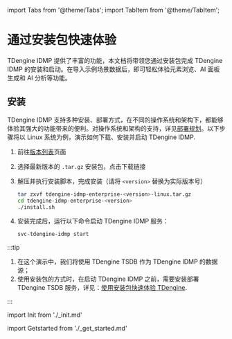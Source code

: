 import Tabs from '@theme/Tabs';
import TabItem from '@theme/TabItem';

# 通过安装包快速体验

TDengine IDMP 提供了丰富的功能，本文档将带领您通过安装包完成 TDengine IDMP 的安装和启动。在导入示例场景数据后，即可轻松体验元素浏览、AI 面板生成和 AI 分析等功能。

## 安装

TDengine IDMP 支持多种安装、部署方式，在不同的操作系统和架构下，都能够体验其强大的功能带来的便利。对操作系统和架构的支持，详见[部署规划](../operation/planning)。以下步骤将以 Linux 系统为例，演示如何下载、安装并启动 TDengine IDMP.

1. 前往[版本列表](../release-history/version)页面
2. 选择最新版本的 `.tar.gz` 安装包，点击下载链接
3. 解压并执行安装脚本，完成安装（请将 `<version>` 替换为实际版本号）

   ```bash
   tar zxvf tdengine-idmp-enterprise-<version>-linux.tar.gz 
   cd tdengine-idmp-enterprise-<version>
   ./install.sh
   ```

4. 安装完成后，运行以下命令启动 TDengine IDMP 服务：

   ```bash
   svc-tdengine-idmp start
   ```

:::tip

1. 在这个演示中，我们将使用 TDengine TSDB 作为 TDengine IDMP 的数据源；
1. 使用安装包的方式时，在启动 TDengine IDMP 之前，需要安装部署 TDengine TSDB 服务，详见：[使用安装包快速体验 TDengine](https://docs.taosdata.com/get-started/package/).

:::

import Init from './_init.md'

<Init />

import Getstarted from './_get_started.md'

<Getstarted />